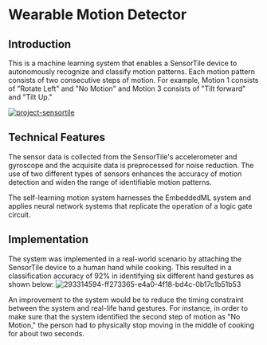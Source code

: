 # Wearable Motion Detector 

## Introduction
This is a machine learning system that enables a SensorTile device to autonomously recognize and classify motion patterns. Each motion pattern consists of two consecutive steps of motion. For example, Motion 1 consists of "Rotate Left" and "No Motion" and Motion 3 consists of "Tilt forward" and "Tilt Up." 

[![project-sensortile](https://img.youtube.com/vi/_NSTlCq1Ijw/0.jpg)](https://www.youtube.com/watch?v=_NSTlCq1Ijw)

## Technical Features
The sensor data is collected from the SensorTile's accelerometer and gyroscope and the acquisite data is preprocessed for noise reduction. The use of two different types of sensors enhances the accuracy of motion detection and widen the range of identifiable motion patterns.

The self-learning motion system harnesses the EmbeddedML system and applies neural network systems that replicate the operation of a logic gate circuit. 

## Implementation
The system was implemented in a real-world scenario by attaching the SensorTile device to a human hand while cooking. This resulted in a classification accuracy of 92% in identifying six different hand gestures as shown below:
![293314594-ff273365-e4a0-4f18-bd4c-0b17c1b51b53](https://github.com/nrheo/project-sensortile/assets/154557592/f65f8b07-5eb2-4171-ba40-d4f278500a84)


An improvement to the system would be to reduce the timing constraint between the system and real-life hand gestures. For instance, in order to make sure that the system identified the second step of motion as "No Motion," the person had to physically stop moving in the middle of cooking for about two seconds. 
